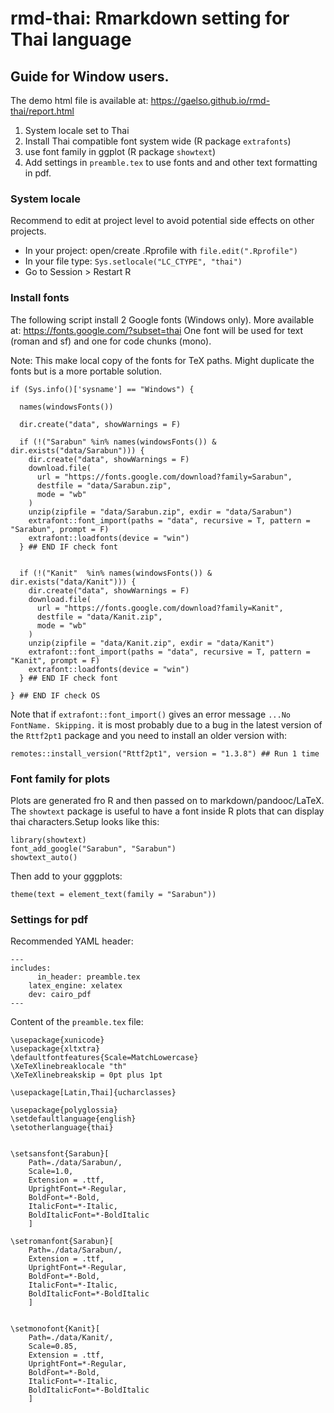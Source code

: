 # rmd-thai: Rmarkdown setting for Thai language

## Guide for Window users. 

The demo html file is available at: https://gaelso.github.io/rmd-thai/report.html

1. System locale set to Thai
1. Install Thai compatible font system wide (R package `extrafonts`)
1. use font family in ggplot (R package `showtext`)
1. Add settings in `preamble.tex` to use fonts and and other text formatting in pdf.

### System locale

Recommend to edit at project level to avoid potential side effects on other projects.

- In your project: open/create .Rprofile with `file.edit(".Rprofile")`  
- In your file type: `Sys.setlocale("LC_CTYPE", "thai")` 
- Go to Session > Restart R

### Install fonts 

The following script install 2 Google fonts (Windows only). More available at: https://fonts.google.com/?subset=thai
One font will be used for text (roman and sf) and one for code chunks (mono).

Note: This make local copy of the fonts for TeX paths. Might duplicate the fonts but is a more portable solution.

    if (Sys.info()['sysname'] == "Windows") {
      
      names(windowsFonts())
      
      dir.create("data", showWarnings = F)
      
      if (!("Sarabun" %in% names(windowsFonts()) & dir.exists("data/Sarabun"))) {
        dir.create("data", showWarnings = F)
        download.file(
          url = "https://fonts.google.com/download?family=Sarabun", 
          destfile = "data/Sarabun.zip", 
          mode = "wb"
        )
        unzip(zipfile = "data/Sarabun.zip", exdir = "data/Sarabun")
        extrafont::font_import(paths = "data", recursive = T, pattern = "Sarabun", prompt = F)
        extrafont::loadfonts(device = "win")
      } ## END IF check font
      
      
      if (!("Kanit"  %in% names(windowsFonts()) & dir.exists("data/Kanit"))) {
        dir.create("data", showWarnings = F)
        download.file(
          url = "https://fonts.google.com/download?family=Kanit", 
          destfile = "data/Kanit.zip", 
          mode = "wb"
        )
        unzip(zipfile = "data/Kanit.zip", exdir = "data/Kanit")
        extrafont::font_import(paths = "data", recursive = T, pattern = "Kanit", prompt = F)
        extrafont::loadfonts(device = "win")
      } ## END IF check font
      
    } ## END IF check OS
 
 
Note that if `extrafont::font_import()` gives an error message `...No FontName. Skipping.` it is most probably due to a bug in the latest version of the `Rttf2pt1` package and you need to install an older version with:

    remotes::install_version("Rttf2pt1", version = "1.3.8") ## Run 1 time



### Font family for plots

Plots are generated fro R and then passed on to markdown/pandooc/LaTeX. The `showtext` package is useful to have a font inside R plots that can display thai characters.Setup looks like this:

    library(showtext)
    font_add_google("Sarabun", "Sarabun")
    showtext_auto()

Then add to your gggplots:

    theme(text = element_text(family = "Sarabun"))



### Settings for pdf

Recommended YAML header:

    ---
    includes:
          in_header: preamble.tex
        latex_engine: xelatex
        dev: cairo_pdf
    ---

Content of the `preamble.tex` file:

    \usepackage{xunicode}
    \usepackage{xltxtra}
    \defaultfontfeatures{Scale=MatchLowercase}
    \XeTeXlinebreaklocale "th"
    \XeTeXlinebreakskip = 0pt plus 1pt
    
    \usepackage[Latin,Thai]{ucharclasses}
    
    \usepackage{polyglossia}
    \setdefaultlanguage{english}
    \setotherlanguage{thai}
    
    
    \setsansfont{Sarabun}[
        Path=./data/Sarabun/,
        Scale=1.0,
        Extension = .ttf,
        UprightFont=*-Regular,
        BoldFont=*-Bold,
        ItalicFont=*-Italic,
        BoldItalicFont=*-BoldItalic
        ]
    
    \setromanfont{Sarabun}[
        Path=./data/Sarabun/,
        Extension = .ttf,
        UprightFont=*-Regular,
        BoldFont=*-Bold,
        ItalicFont=*-Italic,
        BoldItalicFont=*-BoldItalic
        ]
    
    
    \setmonofont{Kanit}[
        Path=./data/Kanit/,
        Scale=0.85,
        Extension = .ttf,
        UprightFont=*-Regular,
        BoldFont=*-Bold,
        ItalicFont=*-Italic,
        BoldItalicFont=*-BoldItalic
        ]

